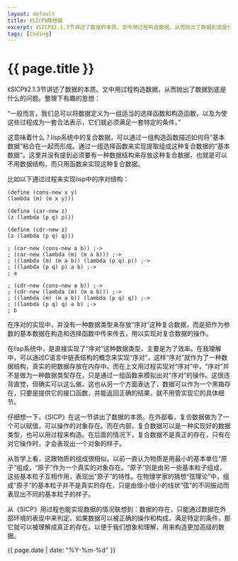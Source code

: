 ```yaml
---
layout: default
title: 《SICP》随想篇
excerpt: 《SICP》2.1.3节讲述了数据的本质。文中用过程构造数据，从而抛出了数据到底是什么的问题。
tags: [Coding]
---
```

{{ page.title }}
================

《SICP》2.1.3节讲述了数据的本质。文中用过程构造数据，从而抛出了数据到底是什么的问题。整理下有趣的思想：

“一般而言，我们总可以将数据定义为一组适当的选择函数和构造函数，以及为使这些过程成为一套合法表示，它们就必须满足一套特定的条件。”

这意味着什么？lisp系统中的复合数据，可以通过一组构造函数描述如何将“基本数据”粘合在一起而形成。通过一组选择函数来实现提取组成这种复合数据的“基本数据”。这里并没有提到必须要有一种数据结构来存放这种复合数据，也就是可以不用数据结构，而只用函数来实现这种复合数据。

比如以下通过过程来实现lisp中的序对结构：

```
(define (cons-new x y)
(lambda (m) (m x y)))

(define (car-new z)
(z (lambda (p q) p)))

(define (cdr-new z)
(z (lambda (p q) q)))

; (car-new (cons-new a b)) ;->
; (car-new (lambda (m) (m a b))) ;->
; ((lambda (m) (m a b)) (lambda (p q) p)) ;-> 
; ((lambda (p q) p) a b) ;->
; a

; (cdr-new (cons-new a b)) ;->
; (cdr-new (lambda (m) (m a b))) ;->
; ((lambda (m) (m a b)) (lambda (p q) q)) ;->
; ((lambda (p q) q) a b) ;->
; b
```

在序对的实现中，并没有一种数据类型来存放“序对”这种复合数据，而是把作为参数的基本数据在构造和选择函数中传来传去，用以实现对复合数据的操作。

在lisp系统中，是直接实现了“序对”这种数据类型，主要是为了效率。在我理解中，可以通过C语言中链表结构的概念来实现“序对”，这样“序对”就作为了一种数据结构，真实的把数据存放在内存中。而在上文用过程实现对“序对”中，“序对”并不是做为一种数据类型存在，只是通过一组函数来模拟出对“序对”的操作。这很违背直觉，但确实可以这么做。这也从另一个方面表达了，数据可以作为一个黑箱存在，只要是提供它的接口函数，并能返回正确的结果，就不用管实现它的具体细节。

仔细想一下，《SICP》在这一节讲出了数据的本质。在外部看，复合数据做为了一个可以赋值，可以操作的对象存在。而在内部，复合数据可以是一种实现好的数据类型，也可以用过程来构造。在后面的情况下，复合数据不是真正的存在，只有在对它操作时，才会表现出一个对象的样子。

从哲学上看，这跟物质的组成很相似。以前一直认为物质是用最小的基本单位“原子”组成，“原子”作为一个真实的对象存在。“原子”则是由另一些基本粒子组成，这些基本粒子互相作用，表现出“原子”的特性。在物理学家的猜想“弦理论”中，组成“原子”的基本粒子并不是真实的存在，只是由很小很小的线状“弦”的不同振动而表现出不同的基本粒子的样子。


从《SICP》用过程也能实现数据的情况联想到：数据的存在，只能通过数据在外部环境的表现中来判定。如果数据可以被正确的操作和构成，满足特定的条件，那它就可以被理解成真正的存在。以便于我们想象和理解，用来构造更加高级的数据。


{{ page.date | date: "%Y-%m-%d" }}
